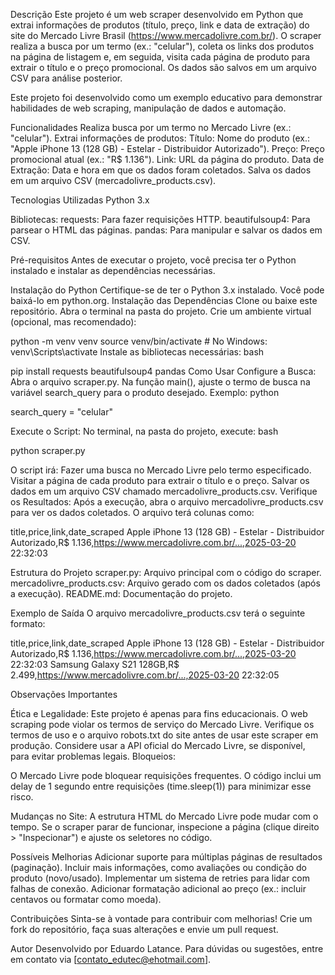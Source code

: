 Descrição
Este projeto é um web scraper desenvolvido em Python que extrai informações de produtos (título, preço, link e data de extração) do site do Mercado Livre Brasil (https://www.mercadolivre.com.br/). O scraper realiza a busca por um termo (ex.: "celular"), coleta os links dos produtos na página de listagem e, em seguida, visita cada página de produto para extrair o título e o preço promocional. Os dados são salvos em um arquivo CSV para análise posterior.

Este projeto foi desenvolvido como um exemplo educativo para demonstrar habilidades de web scraping, manipulação de dados e automação.

Funcionalidades
Realiza busca por um termo no Mercado Livre (ex.: "celular").
Extrai informações de produtos:
Título: Nome do produto (ex.: "Apple iPhone 13 (128 GB) - Estelar - Distribuidor Autorizado").
Preço: Preço promocional atual (ex.: "R$ 1.136").
Link: URL da página do produto.
Data de Extração: Data e hora em que os dados foram coletados.
Salva os dados em um arquivo CSV (mercadolivre_products.csv).

Tecnologias Utilizadas
Python 3.x

Bibliotecas:
requests: Para fazer requisições HTTP.
beautifulsoup4: Para parsear o HTML das páginas.
pandas: Para manipular e salvar os dados em CSV.

Pré-requisitos
Antes de executar o projeto, você precisa ter o Python instalado e instalar as dependências necessárias.

Instalação do Python
Certifique-se de ter o Python 3.x instalado. Você pode baixá-lo em python.org.
Instalação das Dependências
Clone ou baixe este repositório.
Abra o terminal na pasta do projeto.
Crie um ambiente virtual (opcional, mas recomendado):

python -m venv venv
source venv/bin/activate  # No Windows: venv\Scripts\activate
Instale as bibliotecas necessárias:
bash


pip install requests beautifulsoup4 pandas
Como Usar
Configure a Busca:
Abra o arquivo scraper.py.
Na função main(), ajuste o termo de busca na variável search_query para o produto desejado. Exemplo:
python

search_query = "celular"

Execute o Script:
No terminal, na pasta do projeto, execute:
bash

python scraper.py

O script irá:
Fazer uma busca no Mercado Livre pelo termo especificado.
Visitar a página de cada produto para extrair o título e o preço.
Salvar os dados em um arquivo CSV chamado mercadolivre_products.csv.
Verifique os Resultados:
Após a execução, abra o arquivo mercadolivre_products.csv para ver os dados coletados. O arquivo terá colunas como:

title,price,link,date_scraped
Apple iPhone 13 (128 GB) - Estelar - Distribuidor Autorizado,R$ 1.136,https://www.mercadolivre.com.br/...,2025-03-20 22:32:03

Estrutura do Projeto
scraper.py: Arquivo principal com o código do scraper.
mercadolivre_products.csv: Arquivo gerado com os dados coletados (após a execução).
README.md: Documentação do projeto.

Exemplo de Saída
O arquivo mercadolivre_products.csv terá o seguinte formato:



title,price,link,date_scraped
Apple iPhone 13 (128 GB) - Estelar - Distribuidor Autorizado,R$ 1.136,https://www.mercadolivre.com.br/...,2025-03-20 22:32:03
Samsung Galaxy S21 128GB,R$ 2.499,https://www.mercadolivre.com.br/...,2025-03-20 22:32:05

Observações Importantes

Ética e Legalidade:
Este projeto é apenas para fins educacionais. O web scraping pode violar os termos de serviço do Mercado Livre. Verifique os termos de uso e o arquivo robots.txt do site antes de usar este scraper em produção.
Considere usar a API oficial do Mercado Livre, se disponível, para evitar problemas legais.
Bloqueios:

O Mercado Livre pode bloquear requisições frequentes. O código inclui um delay de 1 segundo entre requisições (time.sleep(1)) para minimizar esse risco.

Mudanças no Site:
A estrutura HTML do Mercado Livre pode mudar com o tempo. Se o scraper parar de funcionar, inspecione a página (clique direito > "Inspecionar") e ajuste os seletores no código.

Possíveis Melhorias
Adicionar suporte para múltiplas páginas de resultados (paginação).
Incluir mais informações, como avaliações ou condição do produto (novo/usado).
Implementar um sistema de retries para lidar com falhas de conexão.
Adicionar formatação adicional ao preço (ex.: incluir centavos ou formatar como moeda).

Contribuições
Sinta-se à vontade para contribuir com melhorias! Crie um fork do repositório, faça suas alterações e envie um pull request.

Autor
Desenvolvido por Eduardo Latance. Para dúvidas ou sugestões, entre em contato via [contato_edutec@ehotmail.com].